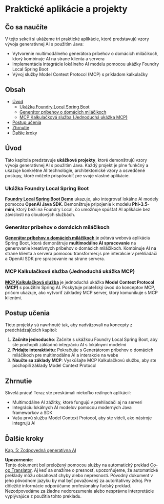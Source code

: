 <!--
CO_OP_TRANSLATOR_METADATA:
{
  "original_hash": "14c0a61ecc1cd2012a9c129236dfdf71",
  "translation_date": "2025-07-29T10:06:05+00:00",
  "source_file": "04-PracticalSamples/README.md",
  "language_code": "sk"
}
-->
# Praktické aplikácie a projekty

## Čo sa naučíte
V tejto sekcii si ukážeme tri praktické aplikácie, ktoré predstavujú vzory vývoja generatívnej AI s použitím Java:
- Vytvorenie multimodálneho generátora príbehov o domácich miláčikoch, ktorý kombinuje AI na strane klienta a servera
- Implementácia integrácie lokálneho AI modelu pomocou ukážky Foundry Local Spring Boot
- Vývoj služby Model Context Protocol (MCP) s príkladom kalkulačky

## Obsah

- [Úvod](../../../04-PracticalSamples)
  - [Ukážka Foundry Local Spring Boot](../../../04-PracticalSamples)
  - [Generátor príbehov o domácich miláčikoch](../../../04-PracticalSamples)
  - [MCP Kalkulačková služba (Jednoduchá ukážka MCP)](../../../04-PracticalSamples)
- [Postup učenia](../../../04-PracticalSamples)
- [Zhrnutie](../../../04-PracticalSamples)
- [Ďalšie kroky](../../../04-PracticalSamples)

## Úvod

Táto kapitola predstavuje **ukážkové projekty**, ktoré demonštrujú vzory vývoja generatívnej AI s použitím Java. Každý projekt je plne funkčný a ukazuje konkrétne AI technológie, architektonické vzory a osvedčené postupy, ktoré môžete prispôsobiť pre svoje vlastné aplikácie.

### Ukážka Foundry Local Spring Boot

**[Foundry Local Spring Boot Demo](foundrylocal/README.md)** ukazuje, ako integrovať lokálne AI modely pomocou **OpenAI Java SDK**. Demonštruje pripojenie k modelu **Phi-3.5-mini**, ktorý beží na Foundry Local, čo umožňuje spúšťať AI aplikácie bez závislosti na cloudových službách.

### Generátor príbehov o domácich miláčikoch

**[Generátor príbehov o domácich miláčikoch](petstory/README.md)** je pútavá webová aplikácia Spring Boot, ktorá demonštruje **multimodálne AI spracovanie** na generovanie kreatívnych príbehov o domácich miláčikoch. Kombinuje AI na strane klienta a servera pomocou transformer.js pre interakcie v prehliadači a OpenAI SDK pre spracovanie na strane servera.

### MCP Kalkulačková služba (Jednoduchá ukážka MCP)

**[MCP Kalkulačková služba](calculator/README.md)** je jednoduchá ukážka **Model Context Protocol (MCP)** s použitím Spring AI. Poskytuje priateľský úvod do konceptov MCP, pričom ukazuje, ako vytvoriť základný MCP server, ktorý komunikuje s MCP klientmi.

## Postup učenia

Tieto projekty sú navrhnuté tak, aby nadväzovali na koncepty z predchádzajúcich kapitol:

1. **Začnite jednoducho**: Začnite s ukážkou Foundry Local Spring Boot, aby ste pochopili základnú integráciu AI s lokálnymi modelmi
2. **Pridajte interaktivitu**: Pokračujte s Generátorom príbehov o domácich miláčikoch pre multimodálne AI a interakcie na webe
3. **Naučte sa základy MCP**: Vyskúšajte MCP Kalkulačkovú službu, aby ste pochopili základy Model Context Protocol

## Zhrnutie

Skvelá práca! Teraz ste preskúmali niekoľko reálnych aplikácií:

- Multimodálne AI zážitky, ktoré fungujú v prehliadači aj na serveri
- Integráciu lokálnych AI modelov pomocou moderných Java frameworkov a SDK
- Vašu prvú službu Model Context Protocol, aby ste videli, ako nástroje integrujú AI

## Ďalšie kroky

[Kap. 5: Zodpovedná generatívna AI](../05-ResponsibleGenAI/README.md)

**Upozornenie**:  
Tento dokument bol preložený pomocou služby na automatický preklad [Co-op Translator](https://github.com/Azure/co-op-translator). Aj keď sa snažíme o presnosť, upozorňujeme, že automatické preklady môžu obsahovať chyby alebo nepresnosti. Pôvodný dokument v jeho pôvodnom jazyku by mal byť považovaný za autoritatívny zdroj. Pre dôležité informácie odporúčame profesionálny ľudský preklad. Nezodpovedáme za žiadne nedorozumenia alebo nesprávne interpretácie vyplývajúce z použitia tohto prekladu.